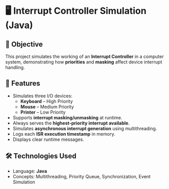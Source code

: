 # 🖥️ Interrupt Controller Simulation (Java)

## 🎯 Objective
This project simulates the working of an **Interrupt Controller** in a computer system, demonstrating how **priorities** and **masking** affect device interrupt handling.

## 🧩 Features
- Simulates three I/O devices:
  - **Keyboard** – High Priority  
  - **Mouse** – Medium Priority  
  - **Printer** – Low Priority  
- Supports **interrupt masking/unmasking** at runtime.
- Always serves the **highest-priority interrupt available**.
- Simulates **asynchronous interrupt generation** using multithreading.
- Logs each **ISR execution timestamp** in memory.
- Displays clear runtime messages.

## 🛠️ Technologies Used
- Language: **Java**
- Concepts: Multithreading, Priority Queue, Synchronization, Event Simulation
